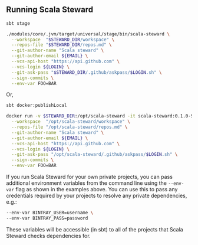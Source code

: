 ## Running Scala Steward

```bash
sbt stage

./modules/core/.jvm/target/universal/stage/bin/scala-steward \
  --workspace  "$STEWARD_DIR/workspace" \
  --repos-file "$STEWARD_DIR/repos.md" \
  --git-author-name "Scala steward" \
  --git-author-email ${EMAIL} \
  --vcs-api-host "https://api.github.com" \
  --vcs-login ${LOGIN} \
  --git-ask-pass "$STEWARD_DIR/.github/askpass/$LOGIN.sh" \
  --sign-commits \
  --env-var FOO=BAR
```

Or,

```bash
sbt docker:publishLocal

docker run -v $STEWARD_DIR:/opt/scala-steward -it scala-steward:0.1.0-SNAPSHOT \
  --workspace  "/opt/scala-steward/workspace" \
  --repos-file "/opt/scala-steward/repos.md" \
  --git-author-name "Scala steward" \
  --git-author-email ${EMAIL} \
  --vcs-api-host "https://api.github.com" \
  --vcs-login ${LOGIN} \
  --git-ask-pass "/opt/scala-steward/.github/askpass/$LOGIN.sh" \
  --sign-commits \
  --env-var FOO=BAR
```

If you run Scala Steward for your own private projects, you can pass additional environment variables from the command line using the `--env-var` flag as shown in the examples above. You can use this to pass any credentials required by your projects to resolve any private dependencies, e.g.:

```bash
--env-var BINTRAY_USER=username \
--env-var BINTRAY_PASS=password
```

These variables will be accessible (in sbt) to all of the projects that Scala Steward checks dependencies for.
